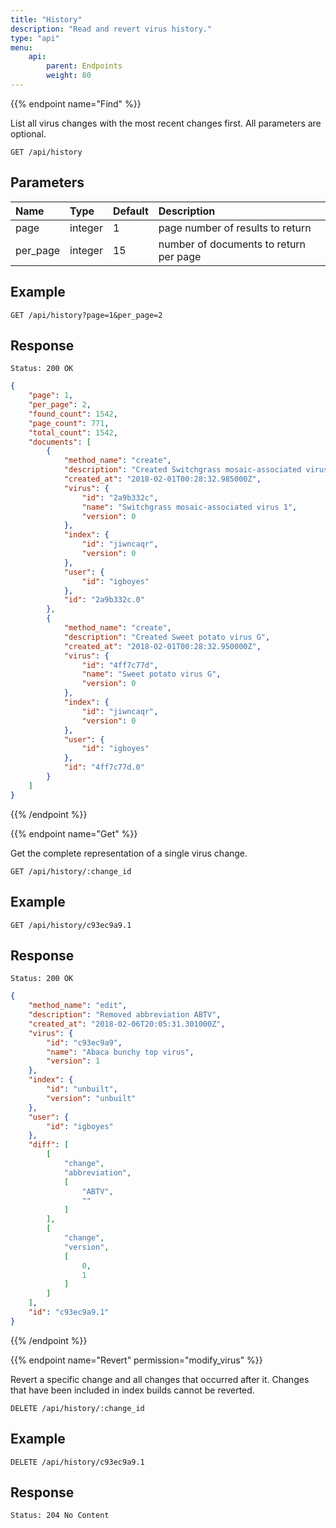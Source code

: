 ```yaml
---
title: "History"
description: "Read and revert virus history."
type: "api"
menu:
    api:
        parent: Endpoints
        weight: 80
---
```


{{% endpoint name="Find" %}}

List all virus changes with the most recent changes first. All parameters are optional.

```
GET /api/history
```

## Parameters

| Name     | Type    | Default   | Description                            |
| :------- | :------ | :-------  | :------------------------------------- |
| page     | integer | 1         | page number of results to return       |
| per_page | integer | 15        | number of documents to return per page |

## Example

```
GET /api/history?page=1&per_page=2
```

## Response

```
Status: 200 OK
```

```json
{
    "page": 1,
    "per_page": 2,
    "found_count": 1542,
    "page_count": 771,
    "total_count": 1542,
    "documents": [
        {
			"method_name": "create",
			"description": "Created Switchgrass mosaic-associated virus 1",
			"created_at": "2018-02-01T00:28:32.985000Z",
			"virus": {
				"id": "2a9b332c",
				"name": "Switchgrass mosaic-associated virus 1",
				"version": 0
			},
			"index": {
				"id": "jiwncaqr",
				"version": 0
			},
			"user": {
				"id": "igboyes"
			},
			"id": "2a9b332c.0"
		},
		{
			"method_name": "create",
			"description": "Created Sweet potato virus G",
			"created_at": "2018-02-01T00:28:32.950000Z",
			"virus": {
				"id": "4ff7c77d",
				"name": "Sweet potato virus G",
				"version": 0
			},
			"index": {
				"id": "jiwncaqr",
				"version": 0
			},
			"user": {
				"id": "igboyes"
			},
			"id": "4ff7c77d.0"
		}
    ]    
}
```

{{% /endpoint %}}


{{% endpoint name="Get" %}}

Get the complete representation of a single virus change.

```
GET /api/history/:change_id
```

## Example

```
GET /api/history/c93ec9a9.1
```

## Response

```
Status: 200 OK
```

```json
{
	"method_name": "edit",
	"description": "Removed abbreviation ABTV",
	"created_at": "2018-02-06T20:05:31.301000Z",
	"virus": {
		"id": "c93ec9a9",
		"name": "Abaca bunchy top virus",
		"version": 1
	},
	"index": {
		"id": "unbuilt",
		"version": "unbuilt"
	},
	"user": {
		"id": "igboyes"
	},
	"diff": [
		[
			"change",
			"abbreviation",
			[
				"ABTV",
				""
			]
		],
		[
			"change",
			"version",
			[
				0,
				1
			]
		]
	],
	"id": "c93ec9a9.1"
}
```

{{% /endpoint %}}


{{% endpoint name="Revert" permission="modify_virus" %}}

Revert a specific change and all changes that occurred after it. Changes that have been included in index builds cannot be reverted.

```
DELETE /api/history/:change_id
```

## Example

```
DELETE /api/history/c93ec9a9.1
```

## Response

```
Status: 204 No Content
```
